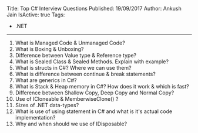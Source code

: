 Title: Top C# Interview Questions
Published: 19/09/2017
Author: Ankush Jain
IsActive: true
Tags:
  - .NET
---
1.  What is Managed Code & Unmanaged Code? 
2.  What is Boxing & Unboxing?
3.  Difference between Value type & Reference type?
4.  What is Sealed Class & Sealed Methods. Explain with example?
5.  What is structs in C#? Where we can use them?
6.  What is difference between continue & break statements?
7.  What are generics in C#?
8.  What is Stack & Heap memory in C#? How does it work & which is fast?
9.  Difference between Shallow Copy, Deep Copy and Normal Copy? 
10.  Use of ICloneable & MemberwiseClone() ?
11.  Sizes of .NET data-types?
12.  What is use of using statement in C# and what is it's actual code implementation?
13.  Why and when should we use of IDisposable?


                